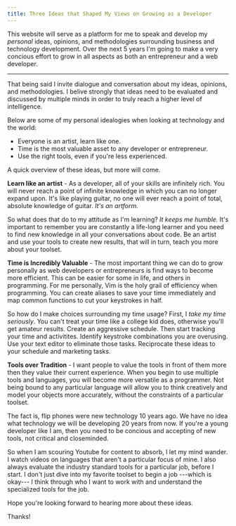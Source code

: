 ```yaml
---
title: Three Ideas that Shaped My Views on Growing as a Developer
---
```


This website will serve as a platform for me to speak and develop my *personal* ideas, opinions, and methodologies surrounding business and technology development. Over the next 5 years I'm going to make a very concious effort to grow in all aspects as both an entrepreneur and a web developer.

-----

That being said I invite dialogue and conversation about my ideas, opinions, and methodologies. I belive strongly that ideas need to be evaluated and discussed by multiple minds in order to truly reach a higher level of intelligence. 

Below are some of my personal idealogies when looking at technology and the world:

* Everyone is an artist, learn like one.
* Time is the most valuable asset to any developer or entrepreneur. 
* Use the right tools, even if you're less experienced. 

A quick overview of these ideas, but more will come.


**Learn like an artist** - As a developer, all of your skills are infinitely rich. You will never reach a point of infinite knowledge in which you can no longer expand upon. It's like playing guitar, no one will ever reach a point of total, absolute knowledge of guitar. *It's an artform.*

So what does that do to my attitude as I'm learning? *It keeps me humble.* It's important to remember you are constantly a life-long learner and you need to find new knowledge in all your conversations about code. Be an artist and use your tools to create new results, that will in turn, teach you more about your toolset.

**Time is Incredibly Valuable** - The most important thing we can do to grow personally as web developers or entrepreneurs is find ways to become more efficient. This can be easier for some in life, and others in programming. For me personally, Vim is the holy grail of efficiency when programming. You can create aliases to save your time immediately and map common functions to cut your keystrokes in half. 

So how do I make choices surrounding my time usage? First, I *take my time seriously*. You can't treat your time like a college kid does, otherwise you'll get amateur results. Create an aggressive schedule. Then start tracking your time and activitites. Identify keystroke combinations you are overusing. Use your text editor to eliminate those tasks. Reciprocate these ideas to your schedule and marketing tasks.

**Tools over Tradition** - I want people to value the tools in front of them more then they value their current experience. When you begin to use multiple tools and languages, you will become more versatile as a programmer. Not being bound to any particular language will allow you to think creatively and model your objects more accurately, without the constraints of a particular toolset. 

The fact is, flip phones were new technology 10 years ago. We have no idea what technology we will be developing 20 years from now. If you're a young developer like I am, then you need to be concious and accepting of new tools, not critical and closeminded.

So when I am scouring Youtube for content to absorb, I let my mind wander. I watch videos on languages that aren't a particular focus of mine. I also always evaluate the industry standard tools for a particular job, before I start. I don't just dive into my favorite toolset to begin a job ---which is okay--- I think through who I want to work with and understand the specialized tools for the job.

Hope you're looking forward to hearing more about these ideas.

Thanks!

